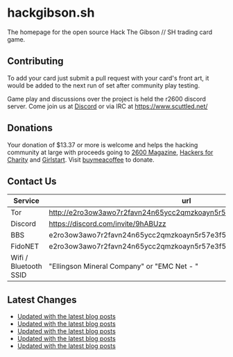 # hackgibson.sh
The homepage for the open source Hack The Gibson // SH trading card game.


## Contributing

To add your card just submit a pull request with your card's front art, it would be added to the next run of set after community play testing.

Game play and discussions over the project is held the r2600 discord server. Come join us at [Discord](https://discord.com/invite/9hABUzz) or via IRC at https://www.scuttled.net/


## Donations

Your donation of $13.37 or more is welcome and helps the hacking community at large with proceeds going to [2600 Magazine](https://2600.com/), [Hackers for Charity](https://hackersforcharity.org) and [Girlstart](https://girlstart.org).  Visit [buymeacoffee](https://www.buymeacoffee.com/hackgibson.sh) to donate.


## Contact Us

Service | url
-|-
Tor | http://e2ro3ow3awo7r2favn24n65ycc2qmzkoayn5r57e3f56nvjwdcgg32ad.onion
Discord | https://discord.com/invite/9hABUzz
BBS | e2ro3ow3awo7r2favn24n65ycc2qmzkoayn5r57e3f56nvjwdcgg32ad.onion:23
FidoNET | e2ro3ow3awo7r2favn24n65ycc2qmzkoayn5r57e3f56nvjwdcgg32ad.onion:24554
Wifi / Bluetooth SSID | "Ellingson Mineral Company" or "EMC Net - <fidonet address>"

## Latest Changes
<!-- BLOG-POST-LIST:START -->
- [Updated with the latest blog posts](https://github.com/DFW2600/hackgibson.sh/commit/f02a54f8fb8510c23e9b0aeadcc8d286a37461b7)
- [Updated with the latest blog posts](https://github.com/DFW2600/hackgibson.sh/commit/73d2010c6b4bdb12149e987298ecb99a7799e0dd)
- [Updated with the latest blog posts](https://github.com/DFW2600/hackgibson.sh/commit/ac1ccb8d175f53e7480e9e55e794dcc2115a966a)
- [Updated with the latest blog posts](https://github.com/DFW2600/hackgibson.sh/commit/ec11298f15a34a7b9b6bc933e4e86372365d8983)
- [Updated with the latest blog posts](https://github.com/DFW2600/hackgibson.sh/commit/392294f399313d3118e6defa5979ff86fe1811d3)
<!-- BLOG-POST-LIST:END -->
